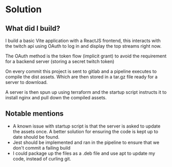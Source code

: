 # Solution

## What did I build?

I build a basic Vite application with a ReactJS frontend, this interacts with the twitch api using OAuth to log in and display the top streams right now.

The OAuth method is the token flow (implicit grant) to avoid the requirement for a backend server (storing a secret twitch token)

On every commit this project is sent to gitlab and a pipeline executes to compile the dist assets. Which are then stored in a tar.gz file ready for a server to download.

A server is then spun up using terraform and the startup script instructs it to install nginx and pull down the compiled assets.

## Notable mentions

- A known issue with startup script is that the server is asked to update the assets once. A better solution for ensuring the code is kept up to date should be found.
- Jest should be implemented and ran in the pipeline to ensure that we don't commit a failing build
- I could package up the files as a .deb file and use apt to update my code, instead of curling git.